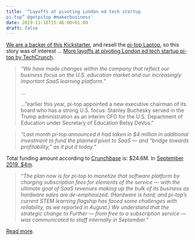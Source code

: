 ```yaml
---
title: '“Layoffs at pivoting London ed tech startup
pi-top” @getpitop #makerbusiness'
date: 2019-11-16T15:46:00+01:00
draft: false
---
```


  
[We are a backer of this Kickstarter](https://www.kickstarter.com/projects/pi-top/pi-top-4-the-new-go-anywhere-do-anything-computer/description), and resell the [pi-top Laptop](https://www.adafruit.com/product/3762), so this story was of interest … [More layoffs at pivoting London ed tech startup pi-top by TechCrunch](https://techcrunch.com/2019/11/15/more-layoffs-at-pivoting-london-edtech-startup-pi-top/).

> _“We have made changes within the company that reflect our business focus on the U.S. education market and our increasingly important SaaS learning platform.”_
> 
> …
> 
> …”earlier this year, pi-top appointed a new executive chairman of its board who has a strong U.S. focus: Stanley Buchesky served in the Trump administration as an interim CFO for the U.S. Department of Education under Secretary of Education Betsy DeVos.”

> _“Last month pi-top announced it had taken in $4 million in additional investment to fund the planned pivot to SaaS — and “bridge towards profitability,” as it put it today.”_

Total funding amount according to [Crunchbase](https://www.crunchbase.com/organization/pi-top) is: $24.6M. In [September 2019, $4m](https://www.prnewswire.com/news-releases/edtech-firm-pi-top-secures-4m-of-new-investment-300920299.html).

> _“The plan now is for pi-top to monetize that software platform by charging subscription fees for elements of the service — with the ultimate goal of SaaS revenues making up the bulk of its business as hardware sales are de-emphasized. (Hardware is hard; and pi-top’s current STEM learning flagship has faced some challenges with reliability, as we reported in August.) We understand that the strategic change to Further — from free to a subscription service — was communicated to staff internally in September.”_

[Read more](https://techcrunch.com/2019/11/15/more-layoffs-at-pivoting-london-edtech-startup-pi-top/).